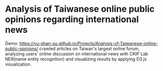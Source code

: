 # Analysis of Taiwanese online public opinions regarding international news
Demo: https://yu-shan-su.github.io/Projects/Analysis-of-Taiwanese-online-public-opinions/
crawled articles on Taiwan's largest online forum, analyzing users’ online discussion on international news with CKIP Lab NER(name entity recognition) and visualizing results by applying D3.js visualization.
